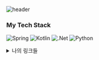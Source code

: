 ![header](https://capsule-render.vercel.app/api?type=wave&color=auto&height=300&section=header&text=Hi%20There~&fontSize=90)

### My Tech Stack
![Spring](https://img.shields.io/badge/spring-%236DB33F.svg?style=for-the-badge&logo=spring&logoColor=white)
![Kotlin](https://img.shields.io/badge/Kotlin-7F52FF.svg?&style=for-the-badge&logo=Kotlin&logoColor=white)
![.Net](https://img.shields.io/badge/.NET-5C2D91?style=for-the-badge&logo=.net&logoColor=white)
![Python](https://img.shields.io/badge/python-%2314354C.svg?style=for-the-badge&logo=python&logoColor=white)

<details>
<summary>나의 링크들</summary>
<div markdown="1">
  
[My velog](https://velog.io/@kkywalk2)
  
[Linked In](https://www.linkedin.com/in/ki-young-kwon-168381193/)
  
[My blog](http://cnt2020.hopto.org:9000/blog/)

</div>
</details>

